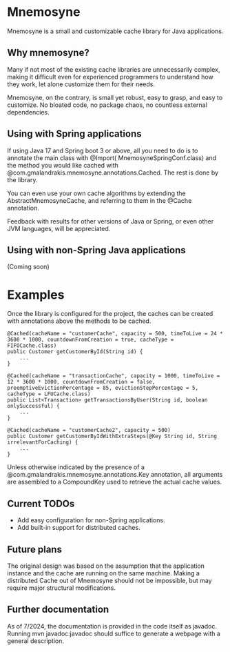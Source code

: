 # Mnemosyne
Mnemosyne is a small and customizable cache library for Java applications.

## Why mnemosyne?
Many if not most of the existing cache libraries are unnecessarily complex, making it difficult even for experienced programmers
to understand how they work, let alone customize them for their needs.

Mnemosyne, on the contrary, is small yet robust, easy to grasp, and easy to customize. No bloated code, no package chaos, no 
countless external dependencies.

## Using with Spring applications

If using Java 17 and Spring boot 3 or above, all you need to do is to annotate the main class with @Import(
MnemosyneSpringConf.class)
and the method you would like cached with @com.gmalandrakis.mnemosyne.annotations.Cached. The rest is done by the
library.

You can even use your own cache algorithms by extending the AbstractMnemosyneCache, and referring to them in the @Cache
annotation.

Feedback with results for other versions of Java or Spring, or even other JVM languages, will be appreciated.

## Using with non-Spring Java applications

(Coming soon)

# Examples
Once the library is configured for the project, the caches can be created with annotations above
the methods to be cached.

    @Cached(cacheName = "customerCache", capacity = 500, timeToLive = 24 * 3600 * 1000, countdownFromCreation = true, cacheType = FIFOCache.class)
    public Customer getCustomerById(String id) {
        ...
    }

    @Cached(cacheName = "transactionCache", capacity = 1000, timeToLive = 12 * 3600 * 1000, countdownFromCreation = false, preemptiveEvictionPercentage = 85, evictionStepPercentage = 5,  cacheType = LFUCache.class)
    public List<Transaction> getTransactionsByUser(String id, boolean onlySuccessful) {
        ...
    }

    @Cached(cacheName = "customerCache2", capacity = 500)
    public Customer getCustomerByIdWithExtraSteps(@Key String id, String irrelevantForCaching) {
        ...
    }

Unless otherwise indicated by the presence of a @com.gmalandrakis.mnemosyne.annotations.Key annotation, all arguments are assembled to a CompoundKey used to retrieve the actual cache values.



## Current TODOs 
* Add easy configuration for non-Spring applications.
* Add built-in support for distributed caches.

## Future plans
The original design was based on the assumption that the application instance and the cache are running on the same machine.
Making a distributed Cache out of Mnemosyne should not be impossible, but may require major structural modifications. 

## Further documentation
As of 7/2024, the documentation is provided in the code itself as javadoc.
Running mvn javadoc:javadoc should suffice to generate a webpage with a general description.